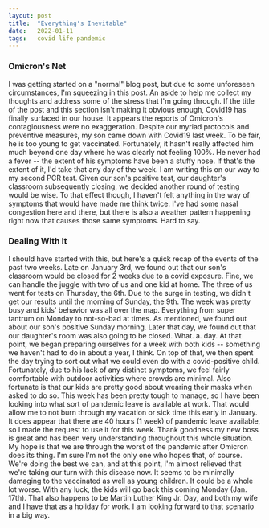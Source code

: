 ```yaml
---
layout: post
title:  "Everything's Inevitable"
date:   2022-01-11
tags:   covid life pandemic
---
```


### Omicron's Net
I was getting started on a "normal" blog post, but due to some unforeseen circumstances, I'm squeezing in this post. An aside to help me collect my thoughts and address some of the stress that I'm going through. If the title of the post and this section isn't making it obvious enough, Covid19 has finally surfaced in our house. It appears the reports of Omicron's contagiousness were no exaggeration. Despite our myriad protocols and preventive measures, my son came down with Covid19 last week. To be fair, he is too young to get vaccinated. Fortunately, it hasn't really affected him much beyond one day where he was clearly not feeling 100%. He never had a fever -- the extent of his symptoms have been a stuffy nose. If that's the extent of it, I'd take that any day of the week. I am writing this on our way to my second PCR test. Given our son's positive test, our daughter's classroom subsequently closing, we decided another round of testing would be wise. To that effect though, I haven't felt anything in the way of symptoms that would have made me think twice. I've had some nasal congestion here and there, but there is also a weather pattern happening right now that causes those same symptoms. Hard to say.

### Dealing With It

I should have started with this, but here's a quick recap of the events of the past two weeks. Late on January 3rd, we found out that our son's classroom would be closed for 2 weeks due to a covid exposure. Fine, we can handle the juggle with two of us and one kid at home. The three of us went for tests on Thursday, the 6th. Due to the surge in testing, we didn't get our results until the morning of Sunday, the 9th. The week was pretty busy and kids' behavior was all over the map. Everything from super tantrum on Monday to not-so-bad at times. As mentioned, we found out about our son's positive Sunday morning. Later that day, we found out that our daughter's room was also going to be closed. What. a. day. At that point, we began preparing ourselves for a week with both kids -- something we haven't had to do in about a year, I think. On top of that, we then spent the day trying to sort out what we could even do with a covid-positive child. Fortunately, due to his lack of any distinct symptoms, we feel fairly comfortable with outdoor activities where crowds are minimal. Also fortunate is that our kids are pretty good about wearing their masks when asked to do so. This week has been pretty tough to manage, so I have been looking into what sort of pandemic leave is available at work. That would allow me to not burn through my vacation or sick time this early in January. It does appear that there are 40 hours (1 week) of pandemic leave available, so I made the request to use it for this week. Thank goodness my new boss is great and has been very understanding throughout this whole situation. My hope is that we are through the worst of the pandemic after Omicron does its thing. I'm sure I'm not the only one who hopes that, of course. We're doing the best we can, and at this point, I'm almost relieved that we're taking our turn with this disease now. It seems to be minimally damaging to the vaccinated as well as young children. It could be a whole lot worse. With any luck, the kids will go back this coming Monday (Jan. 17th). That also happens to be Martin Luther King Jr. Day, and both my wife and I have that as a holiday for work. I am looking forward to that scenario in a big way. 
